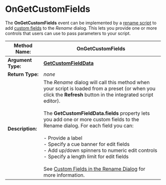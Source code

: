 # OnGetCustomFields

The **OnGetCustomFields** event can be implemented by a [rename script](/Manual/scripting/rename_scripts/README.md) to add [custom fields](/Manual/scripting/rename_scripts/custom_fields_in_the_rename_dialog.md) to the *Rename* dialog. This lets you provide one or more controls that users can use to pass parameters to your script.

| **Method Name:** | OnGetCustomFields |
| --- | --- |
| **Argument Type:** | **[GetCustomFieldData](../scripting_objects/getcustomfielddata.md)** |
| **Return Type:** | *none* |
| **Description:** | The *Rename* dialog will call this method when your script is loaded from a preset (or when you click the **Refresh** button in the integrated script editor).<br /><br />The **GetCustomFieldData.fields** property lets you add one or more custom fields to the Rename dialog. For each field you can:<br /><br />- Provide a label<br />- Specify a cue banner for edit fields<br />- Add up/down spinners to numeric edit controls<br />- Specify a length limit for edit fields<br /><br />See [Custom Fields in the Rename Dialog](/Manual/scripting/rename_scripts/custom_fields_in_the_rename_dialog.md) for more information. |

